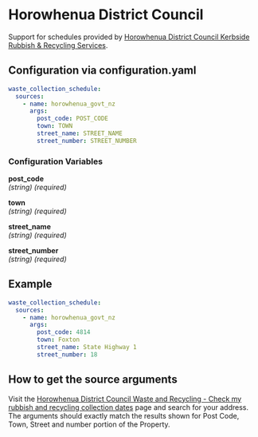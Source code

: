 # Horowhenua District Council

Support for schedules provided by [Horowhenua District Council Kerbside Rubbish & Recycling Services](https://www.horowhenua.govt.nz/Services/Home-Property/Rubbish-Recycling/Kerbside-Rubbish-Recycling-Services).

## Configuration via configuration.yaml

```yaml
waste_collection_schedule:
  sources:
    - name: horowhenua_govt_nz
      args:
        post_code: POST_CODE
        town: TOWN
        street_name: STREET_NAME
        street_number: STREET_NUMBER
```

### Configuration Variables

**post_code**  
*(string) (required)*

**town**  
*(string) (required)*

**street_name**  
*(string) (required)*

**street_number**  
*(string) (required)*

## Example


```yaml
waste_collection_schedule:
  sources:
    - name: horowhenua_govt_nz
      args:
        post_code: 4814
        town: Foxton
        street_name: State Highway 1
        street_number: 18
```

## How to get the source arguments

Visit the [Horowhenua District Council Waste and Recycling - Check my rubbish and recycling collection dates](https://www.horowhenua.govt.nz/Services/Home-Property/Rubbish-Recycling/Check-my-rubbish-and-recycling-collection-date) page and search for your address. The arguments should exactly match the results shown for Post Code, Town, Street and number portion of the Property.
